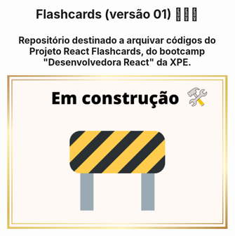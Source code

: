 <h1 align="center"> Flashcards (versão 01) 👩🏽‍💻 </h1>

<h2 align="center">Repositório destinado a arquivar códigos do Projeto React Flashcards, do bootcamp "Desenvolvedora React" da XPE. </h2> 

<p align="center">
 <img width="600" src="./em-construcao.png">
</p>
